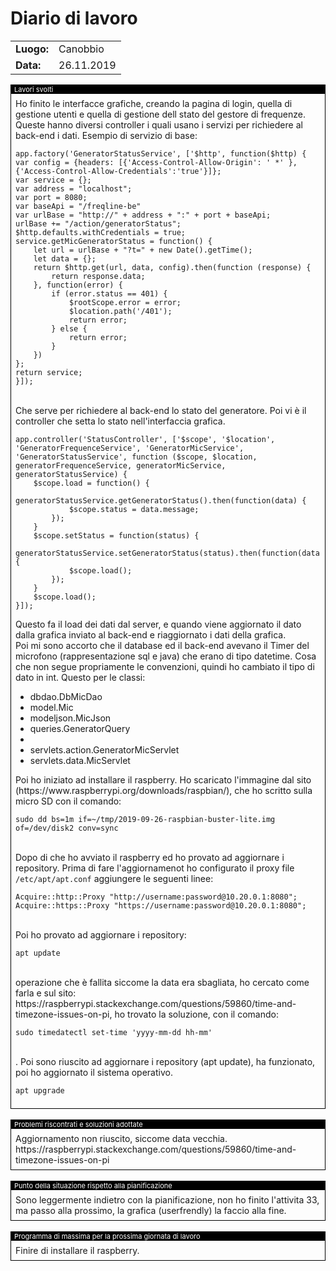 # Diario di lavoro

<table>
    <tr><td><b>Luogo:</b></td><td>Canobbio</td></tr>
    <tr><td><b>Data:</b></td><td>26.11.2019</td></tr>
</table>

<div style="border: 1px solid black;">
    <div style="background-color:black;color:white;font-size:11px;padding-left:5px">
        Lavori svolti
    </div>
    <div style="padding: 7px">
        Ho finito le interfacce grafiche, creando la pagina di login, quella di gestione utenti e quella di gestione dell stato del gestore di frequenze.
        Queste hanno diversi controller i quali usano i servizi per richiedere al back-end i dati. 
        Esempio di servizio di base:<br>
        <pre><code>app.factory('GeneratorStatusService', ['$http', function($http) {
var config = {headers: [{'Access-Control-Allow-Origin': ' *' }, {'Access-Control-Allow-Credentials':'true'}]};
var service = {};
var address = "localhost";
var port = 8080;
var baseApi = "/freqline-be"
var urlBase = "http://" + address + ":" + port + baseApi;
urlBase += "/action/generatorStatus";
$http.defaults.withCredentials = true;    
service.getMicGeneratorStatus = function() {
    let url = urlBase + "?t=" + new Date().getTime();
    let data = {};
    return $http.get(url, data, config).then(function (response) {
        return response.data;
    }, function(error) {
        if (error.status == 401) {
            $rootScope.error = error;
            $location.path('/401');
            return error;
        } else {
            return error;
        }
    })
};
return service;
}]);</code></pre><br>
        Che serve per richiedere al back-end lo stato del generatore. Poi vi &egrave; il controller che setta lo stato nell'interfaccia grafica.<br>
        <pre><code>app.controller('StatusController', ['$scope', '$location', 'GeneratorFrequenceService', 'GeneratorMicService', 'GeneratorStatusService', function ($scope, $location, generatorFrequenceService, generatorMicService, generatorStatusService) {
    $scope.load = function() {
        generatorStatusService.getGeneratorStatus().then(function(data) {
            $scope.status = data.message;
        });
    }
    $scope.setStatus = function(status) {
        generatorStatusService.setGeneratorStatus(status).then(function(data) {
            $scope.load();
        });
    }
    $scope.load();
}]);</code></pre>
        Questo fa il load dei dati dal server, e quando viene aggiornato il dato dalla grafica inviato al back-end e riaggiornato i dati della grafica.<br>
        Poi mi sono accorto che il database ed il back-end avevano il Timer del microfono (rappresentazione sql e java) che erano di tipo datetime. Cosa che non segue propriamente le convenzioni, quindi ho cambiato il tipo di dato in int. Questo per le classi:<br>
        <ul>
            <li>dbdao.DbMicDao</li>
            <li>model.Mic</li>
            <li>modeljson.MicJson</li>
            <li>queries.GeneratorQuery<li>
            <li>servlets.action.GeneratorMicServlet</li>
            <li>servlets.data.MicServlet</li>
        </ul>
        Poi ho iniziato ad installare il raspberry. Ho scaricato l'immagine dal sito (https://www.raspberrypi.org/downloads/raspbian/), che ho scritto sulla micro SD con il comando:<br>
        <pre><code>sudo dd bs=1m if=~/tmp/2019-09-26-raspbian-buster-lite.img of=/dev/disk2 conv=sync</code></pre><br>
        Dopo di che ho avviato il raspberry ed ho provato ad aggiornare i repository. Prima di fare l'aggiornamenot ho configurato il proxy file <code>/etc/apt/apt.conf</code> aggiungere le seguenti linee:<br>
        <pre><code>Acquire::http::Proxy "http://username:password@10.20.0.1:8080";
Acquire::https::Proxy "https://username:password@10.20.0.1:8080";</code></pre><br>
        Poi ho provato ad aggiornare i repository:<br>
        <pre><code>apt update</code></pre><br>
        operazione che &egrave; fallita siccome la data era sbagliata, ho cercato come farla e sul sito:
        https://raspberrypi.stackexchange.com/questions/59860/time-and-timezone-issues-on-pi, ho trovato la soluzione, con il comando:<br>
        <pre><code>sudo timedatectl set-time 'yyyy-mm-dd hh-mm'</code></pre><br>.
        Poi sono riuscito ad aggiornare i repository (apt update), ha funzionato, poi ho aggiornato il sistema operativo.<br>
        <pre><code>apt upgrade</code></pre>
    </div>
</div>

<br>

<div style="border: 1px solid black;">
    <div style="background-color:black;color:white;font-size:11px;padding-left:5px">
        Problemi riscontrati e soluzioni adottate
    </div>
    <div style="padding: 7px">
        Aggiornamento non riuscito, siccome data vecchia. https://raspberrypi.stackexchange.com/questions/59860/time-and-timezone-issues-on-pi
    </div>
</div>

<br>

<div style="border: 1px solid black;">
    <div style="background-color:black;color:white;font-size:11px;padding-left:5px">
        Punto della situazione rispetto alla pianificazione
    </div>
    <div style="padding: 7px">
        Sono leggermente indietro con la pianificazione, non ho finito l'attivita 33, ma passo alla prossimo, la grafica (userfrendly) la faccio alla fine.
    </div>
</div>

<br>

<div style="border: 1px solid black;">
    <div style="background-color:black;color:white;font-size:11px;padding-left:5px">
        Programma di massima per la prossima giornata di lavoro
    </div>
    <div style="padding: 7px">
        Finire di installare il raspberry.
    </div>
</div>
